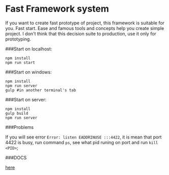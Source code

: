 # Fast Framework system 

If you want to create fast prototype of project, this framework is suitable for you. Fast start. Ease and famous tools and concepts help you create simple project. I don't think that this decision suite to production, use it only for prototyping.

###Start on localhost:

```
npm install
npm run start
```

###Start on windows:

```
npm install
npm run server
gulp #in another terminal's tab
```

###Start on server:

```
npm install
gulp build
npm run server
```

###Problems

If you will see error `Error: listen EADDRINUSE :::4422`, it is mean that port 4422 is busy, run command `ps`, see what pid runing on port and run `kill <PID>`;

###DOCS

[here](http://fast-framework.dihar.me/)

